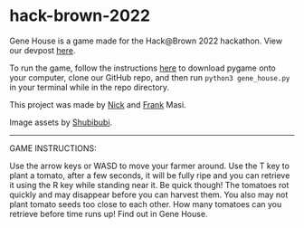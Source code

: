 # hack-brown-2022
Gene House is a game made for the Hack@Brown 2022 hackathon. View our devpost [here](https://devpost.com/software/gene-house).

To run the game, follow the instructions [here](https://www.pygame.org/wiki/GettingStarted#Pygame%20Installation) to download pygame onto your computer, clone our GitHub repo, and then run ```python3 gene_house.py``` in your terminal while in the repo directory.

This project was made by [Nick](https://github.com/N-Masi) and [Frank](https://github.com/frgllbrt) Masi.

Image assets by [Shubibubi](https://shubibubi.itch.io/).

-------

GAME INSTRUCTIONS:

Use the arrow keys or WASD to move your farmer around. Use the T key to plant a tomato, after a few seconds, it will be fully ripe and you can retrieve it using the R key while standing near it. Be quick though! The tomatoes rot quickly and may disappear before you can harvest them. You also may not plant tomato seeds too close to each other. How many tomatoes can you retrieve before time runs up! Find out in Gene House.